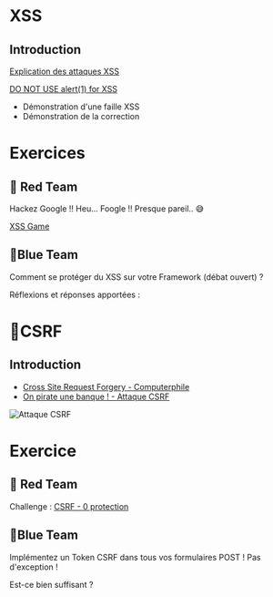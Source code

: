 # XSS 

## Introduction
[Explication des attaques XSS](https://www.youtube.com/watch?v=EoaDgUgS6QA)

[DO NOT USE alert(1) for XSS](https://www.youtube.com/watch?v=KHwVjzWei1c)

- Démonstration d'une faille XSS
- Démonstration de la correction 

# Exercices

## 🔴  Red Team

Hackez Google !! Heu... Foogle !! Presque pareil.. :sweat_smile: 

[XSS Game](http://www.xssgame.com/)


## 🔵Blue Team

Comment se protéger du XSS sur votre Framework (débat ouvert) ? 

Réflexions et réponses apportées :


# 📧CSRF

## Introduction

- [Cross Site Request Forgery - Computerphile](https://www.youtube.com/watch?v=vRBihr41JTo)
- [On pirate une banque ! - Attaque CSRF](https://www.youtube.com/watch?v=pELVhNdWYS8)

![Attaque CSRF](https://github.com/user-attachments/assets/df4d7d63-c336-4997-b643-ed53968bb06a)


# Exercice

## 🔴 Red Team

Challenge : [CSRF - 0 protection](https://www.root-me.org/fr/Challenges/Web-Client/CSRF-0-protection)



## 🔵Blue Team

Implémentez un Token CSRF dans tous vos formulaires POST ! Pas d'exception !

Est-ce bien suffisant ? 


